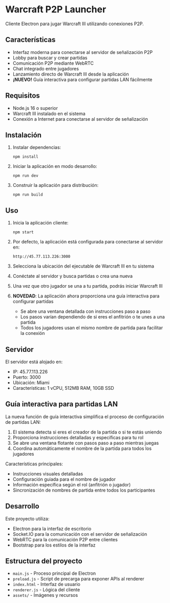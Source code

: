 # Warcraft P2P Launcher

Cliente Electron para jugar Warcraft III utilizando conexiones P2P.

## Características

- Interfaz moderna para conectarse al servidor de señalización P2P
- Lobby para buscar y crear partidas
- Comunicación P2P mediante WebRTC
- Chat integrado entre jugadores
- Lanzamiento directo de Warcraft III desde la aplicación
- **¡NUEVO!** Guía interactiva para configurar partidas LAN fácilmente

## Requisitos

- Node.js 16 o superior
- Warcraft III instalado en el sistema
- Conexión a Internet para conectarse al servidor de señalización

## Instalación

1. Instalar dependencias:
   ```
   npm install
   ```

2. Iniciar la aplicación en modo desarrollo:
   ```
   npm run dev
   ```

3. Construir la aplicación para distribución:
   ```
   npm run build
   ```

## Uso

1. Inicia la aplicación cliente:
   ```
   npm start
   ```

2. Por defecto, la aplicación está configurada para conectarse al servidor en:
   ```
   http://45.77.113.226:3000
   ```

3. Selecciona la ubicación del ejecutable de Warcraft III en tu sistema

4. Conéctate al servidor y busca partidas o crea una nueva

5. Una vez que otro jugador se una a tu partida, podrás iniciar Warcraft III

6. **NOVEDAD**: La aplicación ahora proporciona una guía interactiva para configurar partidas
   - Se abre una ventana detallada con instrucciones paso a paso
   - Los pasos varían dependiendo de si eres el anfitrión o te unes a una partida
   - Todos los jugadores usan el mismo nombre de partida para facilitar la conexión

## Servidor

El servidor está alojado en:
- IP: 45.77.113.226
- Puerto: 3000
- Ubicación: Miami
- Características: 1 vCPU, 512MB RAM, 10GB SSD

## Guía interactiva para partidas LAN

La nueva función de guía interactiva simplifica el proceso de configuración de partidas LAN:

1. El sistema detecta si eres el creador de la partida o si te estás uniendo
2. Proporciona instrucciones detalladas y específicas para tu rol
3. Se abre una ventana flotante con pasos paso a paso mientras juegas
4. Coordina automáticamente el nombre de la partida para todos los jugadores

Características principales:
- Instrucciones visuales detalladas
- Configuración guiada para el nombre de jugador
- Información específica según el rol (anfitrión o jugador)
- Sincronización de nombres de partida entre todos los participantes

## Desarrollo

Este proyecto utiliza:
- Electron para la interfaz de escritorio
- Socket.IO para la comunicación con el servidor de señalización
- WebRTC para la comunicación P2P entre clientes
- Bootstrap para los estilos de la interfaz

## Estructura del proyecto

- `main.js` - Proceso principal de Electron
- `preload.js` - Script de precarga para exponer APIs al renderer
- `index.html` - Interfaz de usuario
- `renderer.js` - Lógica del cliente
- `assets/` - Imágenes y recursos 